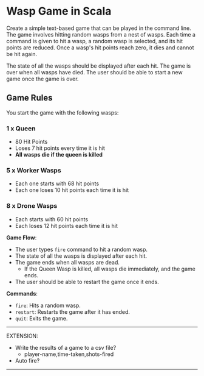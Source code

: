 # Wasp Game in Scala

Create a simple text-based game that can be played in the command line. The game involves hitting random wasps from a nest of wasps. Each time a command is given to hit a wasp, a random wasp is selected, and its hit points are reduced. Once a wasp's hit points reach zero, it dies and cannot be hit again.

The state of all the wasps should be displayed after each hit. The game is over when all wasps have died. The user should be able to start a new game once the game is over.

## Game Rules

You start the game with the following wasps:

### 1 x Queen

- 80 Hit Points
- Loses 7 hit points every time it is hit
- **All wasps die if the queen is killed**

### 5 x Worker Wasps

- Each one starts with 68 hit points
- Each one loses 10 hit points each time it is hit

### 8 x Drone Wasps

- Each starts with 60 hit points
- Each loses 12 hit points each time it is hit

**Game Flow**:

- The user types `fire` command to hit a random wasp.
- The state of all the wasps is displayed after each hit.
- The game ends when all wasps are dead.
  - If the Queen Wasp is killed, all wasps die immediately, and the game ends.
- The user should be able to restart the game once it ends.

**Commands**:

- `fire`: Hits a random wasp.
- `restart`: Restarts the game after it has ended.
- `quit`: Exits the game.

---

EXTENSION:

- Write the results of a game to a csv file?
  - player-name,time-taken,shots-fired
- Auto fire?

---
